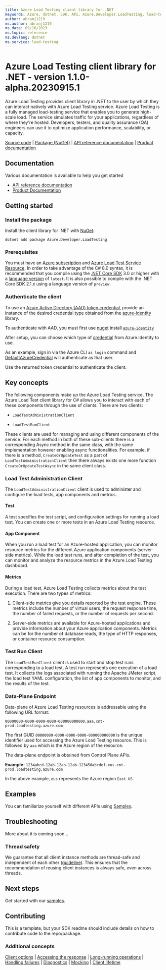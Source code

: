 ```yaml
---
title: Azure Load Testing client library for .NET
keywords: Azure, dotnet, SDK, API, Azure.Developer.LoadTesting, load-testing
author: abranj1219
ms.author: abranj1219
ms.date: 09/16/2023
ms.topic: reference
ms.devlang: dotnet
ms.service: load-testing
---
```

# Azure Load Testing client library for .NET - version 1.1.0-alpha.20230915.1 

Azure Load Testing provides client library in .NET to the user by which they can interact natively with Azure Load Testing service. Azure Load Testing is a fully managed load-testing service that enables you to generate high-scale load. The service simulates traffic for your applications, regardless of where they're hosted. Developers, testers, and quality assurance (QA) engineers can use it to optimize application performance, scalability, or capacity.

  [Source code](https://github.com/Azure/azure-sdk-for-net/blob/main/sdk/loadtestservice/Azure.Developer.LoadTesting/src) | [Package (NuGet)](https://www.nuget.org/packages?q=Azure.Developer.Loadtesting) | [API reference documentation](https://azure.github.io/azure-sdk-for-net) | [Product documentation](https://learn.microsoft.com/azure/load-testing/)


## Documentation

Various documentation is available to help you get started

<!-- - [Source code][source_code] -->
- [API reference documentation](/rest/api/loadtesting/)
- [Product Documentation](https://azure.microsoft.com/services/load-testing/)

## Getting started


### Install the package

Install the client library for .NET with [NuGet](https://www.nuget.org/ ):

```dotnetcli
dotnet add package Azure.Developer.LoadTesting
```

### Prerequisites
You must have an [Azure subscription](https://azure.microsoft.com/free/dotnet/) and [Azure Load Test Service Resource](https://learn.microsoft.com/azure/load-testing/). In order to take advantage of the C# 8.0 syntax, it is recommended that you compile using the [.NET Core SDK](https://dotnet.microsoft.com/download) 3.0 or higher with a [language version](/dotnet/csharp/language-reference/configure-language-version#override-a-default) of `latest`.  It is also possible to compile with the .NET Core SDK 2.1.x using a language version of `preview`.


### Authenticate the client

To use an [Azure Active Directory (AAD) token credential](https://learn.microsoft.com/aspnet/core/security/authentication/identity),
provide an instance of the desired credential type obtained from the
[azure-identity][azure_identity_credentials] library.

To authenticate with AAD, you must first use [nuget][nuget] install [`azure-identity`][azure_identity_nuget]

After setup, you can choose which type of [credential][azure_identity_credentials] from Azure.Identity to use.

As an example, sign in via the Azure CLI `az login` command and [DefaultAzureCredential](https://learn.microsoft.com/python/api/azure-identity/azure.identity.defaultazurecredential?view=azure-python) will authenticate as that user.

Use the returned token credential to authenticate the client.

## Key concepts

The following components make up the Azure Load Testing service. The Azure Load Test client library for C# allows you to interact with each of these components through the use of clients. There are two clients:

- `LoadTestAdministrationClient`

- `LoadTestRunClient`

These clients are used for managing and using different components of the service. For each method in both of these sub-clients there is a corresponding Async method in the same class, with the same implementation however enabling async functionalities. For example, if there is a method, `CreateOrUpdateTest` as a part of `LoadTestAdministrationClient` then there always exists one more function `CreateOrUpdateTestAsync` in the same client class.

### Load Test Administration Client

The `LoadTestAdministrationClient` client is used to administer and configure the load tests, app components and metrics.

#### Test

A test specifies the test script, and configuration settings for running a load test. You can create one or more tests in an Azure Load Testing resource.

#### App Component

When you run a load test for an Azure-hosted application, you can monitor resource metrics for the different Azure application components (server-side metrics). While the load test runs, and after completion of the test, you can monitor and analyze the resource metrics in the Azure Load Testing dashboard.

#### Metrics

During a load test, Azure Load Testing collects metrics about the test execution. There are two types of metrics:

1. Client-side metrics give you details reported by the test engine. These metrics include the number of virtual users, the request response time, the number of failed requests, or the number of requests per second.

2. Server-side metrics are available for Azure-hosted applications and provide information about your Azure application components. Metrics can be for the number of database reads, the type of HTTP responses, or container resource consumption.

### Test Run Client

The `LoadTestRunClient` client is used to start and stop test runs corresponding to a load test. A test run represents one execution of a load test. It collects the logs associated with running the Apache JMeter script, the load test YAML configuration, the list of app components to monitor, and the results of the test.

### Data-Plane Endpoint

Data-plane of Azure Load Testing resources is addressable using the following URL format:

`00000000-0000-0000-0000-000000000000.aaa.cnt-prod.loadtesting.azure.com`

The first GUID `00000000-0000-0000-0000-000000000000` is the unique identifier used for accessing the Azure Load Testing resource. This is followed by  `aaa` which is the Azure region of the resource.

The data-plane endpoint is obtained from Control Plane APIs.

**Example:** `1234abcd-12ab-12ab-12ab-123456abcdef.eus.cnt-prod.loadtesting.azure.com`

In the above example, `eus` represents the Azure region `East US`.
## Examples

You can familiarize yourself with different APIs using [Samples](https://github.com/Azure/azure-sdk-for-net/tree/main/sdk/loadtestservice/Azure.Developer.LoadTesting/samples).


## Troubleshooting
More about it is coming soon...


### Thread safety

We guarantee that all client instance methods are thread-safe and independent of each other ([guideline](https://azure.github.io/azure-sdk/dotnet_introduction.html#dotnet-service-methods-thread-safety)). This ensures that the recommendation of reusing client instances is always safe, even across threads.

## Next steps

Get started with our [samples](https://github.com/Azure/azure-sdk-for-net/tree/main/sdk/loadtestservice/Azure.Developer.LoadTesting/samples).

## Contributing

This is a template, but your SDK readme should include details on how to contribute code to the repo/package.

### Additional concepts
<!-- CLIENT COMMON BAR -->
[Client options](https://github.com/Azure/azure-sdk-for-net/blob/main/sdk/core/Azure.Core/README.md#configuring-service-clients-using-clientoptions) |
[Accessing the response](https://github.com/Azure/azure-sdk-for-net/blob/main/sdk/core/Azure.Core/README.md#accessing-http-response-details-using-responset) |
[Long-running operations](https://github.com/Azure/azure-sdk-for-net/blob/main/sdk/core/Azure.Core/README.md#consuming-long-running-operations-using-operationt) |
[Handling failures](https://github.com/Azure/azure-sdk-for-net/blob/main/sdk/core/Azure.Core/README.md#reporting-errors-requestfailedexception) |
[Diagnostics](https://github.com/Azure/azure-sdk-for-net/blob/main/sdk/core/Azure.Core/samples/Diagnostics.md) |
[Mocking](https://learn.microsoft.com/dotnet/azure/sdk/unit-testing-mocking) |
[Client lifetime](https://devblogs.microsoft.com/azure-sdk/lifetime-management-and-thread-safety-guarantees-of-azure-sdk-net-clients/)
<!-- CLIENT COMMON BAR -->

<!-- LINKS -->
<!-- LINKS -->
<!-- [source_code]: https://github.com/Azure/azure-sdk-for-java/blob/main/sdk/loadtesting/azure-developer-loadtesting/src -->
<!-- [sample_code]: https://github.com/Azure/azure-sdk-for-java/blob/main/sdk/loadtesting/azure-developer-loadtesting/src/samples -->
[style-guide-msft]: /style-guide/capitalization
[style-guide-cloud]: https://aka.ms/azsdk/cloud-style-guide
[code_of_conduct]: https://opensource.microsoft.com/codeofconduct/
[authenticate_with_token]: https://learn.microsoft.com/aspnet/core/security/authentication/identity
[azure_identity_credentials]: https://github.com/Azure/azure-sdk-for-net/tree/main/sdk/identity/Azure.Identity#credentials
[azure_identity_nuget]: https://www.nuget.org/packages/Azure.Identity/1.7.0
[client_secret_credential]: https://learn.microsoft.com/dotnet/api/azure.identity.clientsecretcredential
[nuget]: https://www.nuget.org/
[azure_sub]: https://azure.microsoft.com/free/
[api_reference_doc]: /rest/api/loadtesting/
[product_documentation]: https://azure.microsoft.com/services/load-testing/

